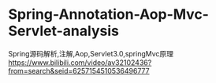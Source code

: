 # Spring-Annotation-Aop-Mvc-Servlet-analysis
Spring源码解析,注解,Aop,Servlet3.0,springMvc原理
https://www.bilibili.com/video/av32102436?from=search&seid=6257154510536496777

